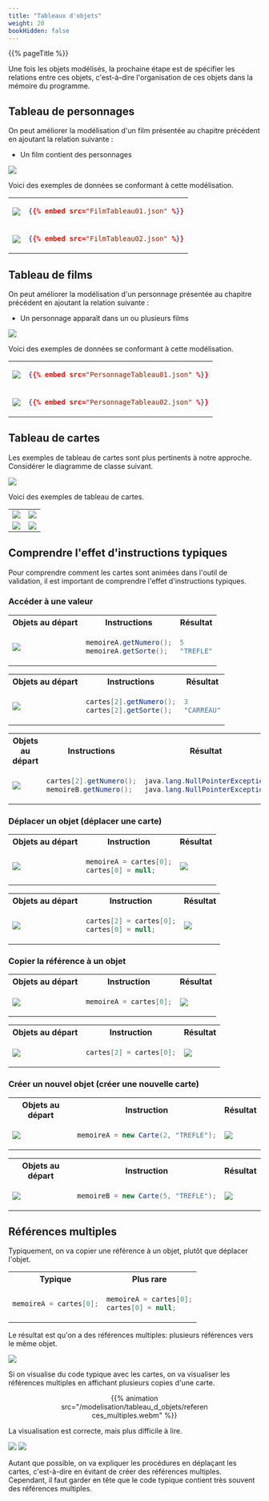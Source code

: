 ```yaml
---
title: "Tableaux d'objets"
weight: 20
bookHidden: false
---
```


{{% pageTitle %}}

Une fois les objets modélisés, la prochaine étape est de spécifier les
relations entre ces objets, c'est-à-dire l'organisation de ces objets dans 
la mémoire du programme.

## Tableau de personnages 

On peut améliorer la modélisation d'un film présentée au chapitre précédent en ajoutant
la relation suivante&nbsp;:

* Un film contient des personnages

<img class="figure" src="FilmTableau.png"/>

Voici des exemples de données se conformant à cette modélisation.

<table>

<tr>
<td>

<img class="figure" src="FilmTableau01.png"/>

</td>

<td>

```json
{{% embed src="FilmTableau01.json" %}}
```

</td>
</tr>

<tr>
<td>

<img class="figure" src="FilmTableau02.png"/>

</td>

<td>

```json
{{% embed src="FilmTableau02.json" %}}
```

</td>
</tr>



</table>

## Tableau de films

On peut améliorer la modélisation d'un personnage présentée au chapitre précédent en ajoutant
la relation suivante&nbsp;:

* Un personnage apparaît dans un ou plusieurs films

<img class="figure" src="PersonnageTableau.png"/>

Voici des exemples de données se conformant à cette modélisation.

<table>

<tr>
<td>

<img class="figure" src="PersonnageTableau01.png"/>

</td>

<td>

```json
{{% embed src="PersonnageTableau01.json" %}}
```

</td>
</tr>

<tr>
<td>

<img class="figure" src="PersonnageTableau02.png"/>

</td>

<td>

```json
{{% embed src="PersonnageTableau02.json" %}}
```

</td>
</tr>



</table>


## Tableau de cartes

Les exemples de tableau de cartes sont plus pertinents à notre approche.
Considérer le diagramme de classe suivant.

<img class="figure" src="MonTableau.png"/>

Voici des exemples de tableau de cartes.

<table>

<tr>
<td>
<img class="figure" src="cartesA.png"/>
</td>
<td>
<img class="figure" src="tableauA.png"/>
</td>
</tr>

<tr>
<td>
<img class="figure" src="cartesB.png"/>
</td>
<td>
<img class="figure" src="tableauB.png"/>
</td>
</tr>

</table>


## Comprendre l'effet d'instructions typiques

Pour comprendre comment les cartes sont animées dans l'outil de validation, 
il est important de comprendre l'effet d'instructions typiques.

### Accéder à une valeur

<table>
<tr>
<th>Objets au départ</th>
<th>Instructions</th>
<th>Résultat</th>
</tr>

<tr>
<td>
<img class="figure" src="tableauB.png"/>
</td>
<td>

```java
memoireA.getNumero();
memoireA.getSorte();
```

</td>
<td>

```java
5
"TREFLE"
```


</td>
</tr>
</table>

<table>
<tr>
<th>Objets au départ</th>
<th>Instructions</th>
<th>Résultat</th>
</tr>

<tr>
<td>
<img class="figure" src="tableauA.png"/>
</td>
<td>

```java
cartes[2].getNumero();
cartes[2].getSorte();
```

</td>
<td>

```java
3
"CARREAU"
```


</td>
</tr>
</table>

<table>
<tr>
<th>Objets au départ</th>
<th>Instructions</th>
<th>Résultat</th>
</tr>

<tr>
<td>
<img class="figure" src="tableauB.png"/>
</td>
<td>

```java
cartes[2].getNumero();
memoireB.getNumero();
```

</td>
<td>

```java
java.lang.NullPointerException
java.lang.NullPointerException
```


</td>
</tr>
</table>



### Déplacer un objet (déplacer une carte)


<table>
<tr>
<th>Objets au départ</th>
<th>Instruction</th>
<th>Résultat</th>
</tr>

<tr>
<td>
<img class="figure" src="tableauA.png"/>
</td>
<td>

```java
memoireA = cartes[0];
cartes[0] = null;
```

</td>
<td>
<img class="figure" src="tableauA_apres1.png"/>
</td>
</tr>
</table>

<table>
<tr>
<th>Objets au départ</th>
<th>Instruction</th>
<th>Résultat</th>
</tr>

<tr>
<td>
<img class="figure" src="tableauB.png"/>
</td>
<td>

```java
cartes[2] = cartes[0];
cartes[0] = null;
```

</td>
<td>
<img class="figure" src="tableauB_apres1.png"/>
</td>
</tr>
</table>

### Copier la référence à un objet


<table>
<tr>
<th>Objets au départ</th>
<th>Instruction</th>
<th>Résultat</th>
</tr>

<tr>
<td>
<img class="figure" src="tableauA.png"/>
</td>
<td>

```java
memoireA = cartes[0];
```

</td>
<td>
<img class="figure" src="tableauA_apres2.png"/>
</td>
</tr>

</table>

<table>
<tr>
<th>Objets au départ</th>
<th>Instruction</th>
<th>Résultat</th>
</tr>

<tr>
<td>
<img class="figure" src="tableauB.png"/>
</td>
<td>

```java
cartes[2] = cartes[0];
```

</td>
<td>
<img class="figure" src="tableauB_apres2.png"/>
</td>
</tr>
</table>




### Créer un nouvel objet (créer une nouvelle carte)


<table>
<tr>
<th>Objets au départ</th>
<th>Instruction</th>
<th>Résultat</th>
</tr>


<tr>
<td>
<img class="figure" src="tableauA.png"/>
</td>
<td>

```java
memoireA = new Carte(2, "TREFLE");
```

</td>
<td>
<img class="figure" src="tableauA_apres3.png"/>
</td>
</tr>

</table>


<table>
<tr>
<th>Objets au départ</th>
<th>Instruction</th>
<th>Résultat</th>
</tr>


<tr>
<td>
<img class="figure" src="tableauB.png"/>
</td>
<td>

```java
memoireB = new Carte(5, "TREFLE");
```

</td>
<td>
<img class="figure" src="tableauB_apres3.png"/>
</td>
</tr>

</table>


## Références multiples

Typiquement, on va copier une référence à un objet, plutôt que déplacer l'objet.

<table>
<tr>
<th>
Typique
</th>
<th>
Plus rare
</th>
</tr>

<tr>
<td>

```java
memoireA = cartes[0];
```

</td>
<td>

```java
memoireA = cartes[0];
cartes[0] = null;
```

</td>
</tr>
</table>

Le résultat est qu'on a des références multiples: plusieurs références vers le même objet.

<img class="figure" src="tableauA_multiples.png"/>

Si on visualise du code typique avec les cartes, on va visualiser les références multiples en affichant plusieurs copies d'une carte.

<center>
<div style="max-width:300px;"/>
    {{% animation src="/modelisation/tableau_d_objets/references_multiples.webm" %}}
</div>
</center>



La visualisation est correcte, mais plus difficile à lire.

<img class="figure" src="cartesA.png"/>
<img class="figure" src="tableauA.png"/>


Autant que possible, on va expliquer les procédures en déplaçant les cartes,
c'est-à-dire en évitant de créer des références multiples.  Cependant, il faut
garder en tête que le code typique contient très souvent des références
multiples.



